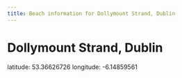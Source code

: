 ```yaml
---
title: Beach information for Dollymount Strand, Dublin
---
```

# Dollymount Strand, Dublin 

<div class="location-info">latitude: 53.36626726 longitude: -6.14859561</div>
<div></div>